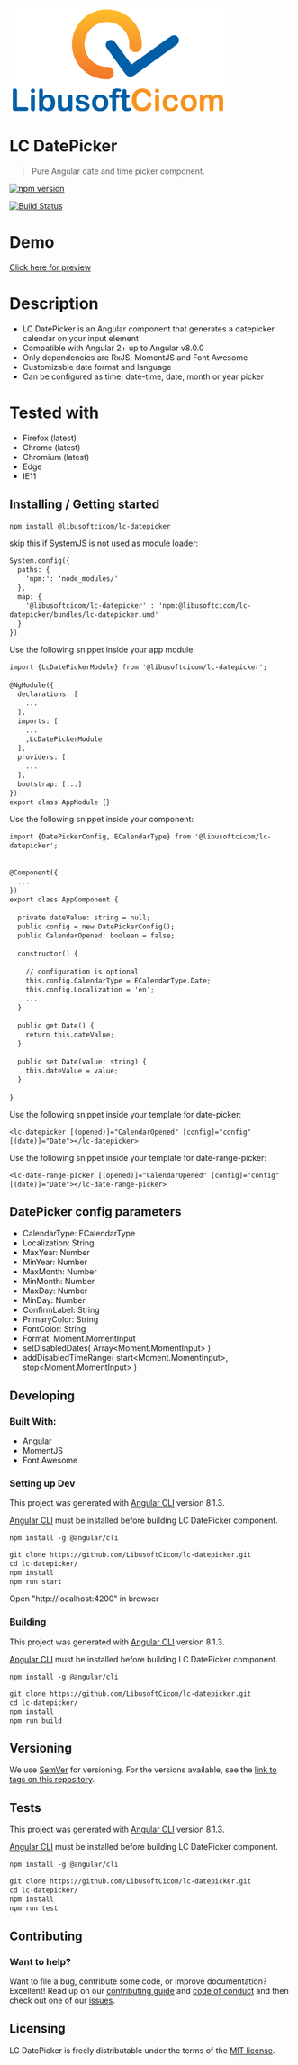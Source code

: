 ![Logo of the project](https://raw.githubusercontent.com/LibusoftCicom/lc-datepicker/master/src/assets/logo.png)

# LC DatePicker

> Pure Angular date and time picker component.

[![npm version](https://badge.fury.io/js/%40libusoftcicom%2Flc-datepicker.svg)](https://www.npmjs.com/package/@libusoftcicom/lc-datepicker)

[![Build Status](https://travis-ci.org/LibusoftCicom/lc-datepicker.svg?branch=master)](https://travis-ci.org/LibusoftCicom/lc-datepicker)

# Demo

[Click here for preview](https://libusoftcicom.github.io/lc-datepicker/)

# Description

- LC DatePicker is an Angular component that generates a datepicker calendar on your input element
- Compatible with Angular 2+ up to Angular v8.0.0
- Only dependencies are RxJS, MomentJS and Font Awesome
- Customizable date format and language
- Can be configured as time, date-time, date, month or year picker

# Tested with

- Firefox (latest)
- Chrome (latest)
- Chromium (latest)
- Edge
- IE11

## Installing / Getting started

```shell
npm install @libusoftcicom/lc-datepicker
```

skip this if SystemJS is not used as module loader:

```shell
System.config({
  paths: {
    'npm:': 'node_modules/'
  },
  map: {
    '@libusoftcicom/lc-datepicker' : 'npm:@libusoftcicom/lc-datepicker/bundles/lc-datepicker.umd'
  }
})
```

Use the following snippet inside your app module:

```shell
import {LcDatePickerModule} from '@libusoftcicom/lc-datepicker';

@NgModule({
  declarations: [
    ...
  ],
  imports: [
    ...
    ,LcDatePickerModule
  ],
  providers: [
    ...
  ],
  bootstrap: [...]
})
export class AppModule {}
```

Use the following snippet inside your component:

```shell
import {DatePickerConfig, ECalendarType} from '@libusoftcicom/lc-datepicker';


@Component({
  ...
})
export class AppComponent {

  private dateValue: string = null;
  public config = new DatePickerConfig();
  public CalendarOpened: boolean = false;

  constructor() {

    // configuration is optional
    this.config.CalendarType = ECalendarType.Date;
    this.config.Localization = 'en';
    ...
  }

  public get Date() {
    return this.dateValue;
  }

  public set Date(value: string) {
    this.dateValue = value;
  }

}
```

Use the following snippet inside your template for date-picker:

```shell
<lc-datepicker [(opened)]="CalendarOpened" [config]="config" [(date)]="Date"></lc-datepicker>
```

Use the following snippet inside your template for date-range-picker:

```shell
<lc-date-range-picker [(opened)]="CalendarOpened" [config]="config" [(date)]="Date"></lc-date-range-picker>
```

## DatePicker config parameters

- CalendarType: ECalendarType
- Localization: String
- MaxYear: Number
- MinYear: Number
- MaxMonth: Number
- MinMonth: Number
- MaxDay: Number
- MinDay: Number
- ConfirmLabel: String
- PrimaryColor: String
- FontColor: String
- Format: Moment.MomentInput
- setDisabledDates( Array<Moment.MomentInput> )
- addDisabledTimeRange( start<Moment.MomentInput>, stop<Moment.MomentInput> )</li>

## Developing

### Built With:

- Angular
- MomentJS
- Font Awesome

### Setting up Dev

This project was generated with [Angular CLI](https://github.com/angular/angular-cli) version 8.1.3.

[Angular CLI](https://github.com/angular/angular-cli) must be installed before building LC DatePicker component.

```shell
npm install -g @angular/cli
```

```shell
git clone https://github.com/LibusoftCicom/lc-datepicker.git
cd lc-datepicker/
npm install
npm run start
```

Open "http://localhost:4200" in browser

### Building

This project was generated with [Angular CLI](https://github.com/angular/angular-cli) version 8.1.3.

[Angular CLI](https://github.com/angular/angular-cli) must be installed before building LC DatePicker component.

```shell
npm install -g @angular/cli
```

```shell
git clone https://github.com/LibusoftCicom/lc-datepicker.git
cd lc-datepicker/
npm install
npm run build
```

## Versioning

We use [SemVer](http://semver.org/) for versioning. For the versions available, see the [link to tags on this repository](https://github.com/LibusoftCicom/lc-datepicker/tags).

## Tests

This project was generated with [Angular CLI](https://github.com/angular/angular-cli) version 8.1.3.

[Angular CLI](https://github.com/angular/angular-cli) must be installed before building LC DatePicker component.

```shell
npm install -g @angular/cli
```

```shell
git clone https://github.com/LibusoftCicom/lc-datepicker.git
cd lc-datepicker/
npm install
npm run test
```

## Contributing

### Want to help?

Want to file a bug, contribute some code, or improve documentation? Excellent! Read up on our [contributing guide](https://github.com/LibusoftCicom/lc-datepicker/blob/master/CONTRIBUTING.md) and [code of conduct](https://github.com/LibusoftCicom/lc-datepicker/blob/master/CODE_OF_CONDUCT.md) and then check out one of our [issues](https://github.com/LibusoftCicom/lc-datepicker/issues).

## Licensing

LC DatePicker is freely distributable under the terms of the [MIT license](https://github.com/LibusoftCicom/lc-datepicker/blob/master/LICENSE).
